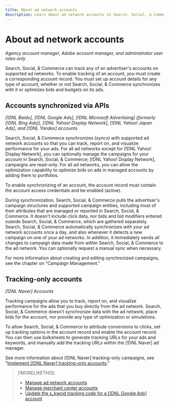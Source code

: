 ```yaml
---
title: About ad network accounts
description: Learn about ad network accounts in Search, Social, & Commerce.
---
```

# About ad network accounts

*Agency account manager, Adobe account manager, and administrator user roles only*

Search, Social, & Commerce can track any of an advertiser's accounts on supported ad networks. To enable tracking of an account, you must create a corresponding account record. You must set up account details for any type of account, whether or not Search, Social, & Commerce synchronizes with it or optimizes bids and budgets on its ads.

## Accounts synchronized via APIs

*[!DNL Baidu], [!DNL Google Ads], [!DNL Microsoft Advertising] (formerly [!DNL Bing Ads]), [!DNL Yahoo! Display Network], [!DNL Yahoo! Japan Ads], and [!DNL Yandex] accounts*

Search, Social, & Commerce synchronizes (*syncs*) with supported ad network accounts so that you can track, report on, and visualize performance for your ads. For all ad networks except for [!DNL Yahoo! Display Network], you can optionally manage the campaigns for your account in Search, Social, & Commerce; [!DNL Yahoo! Display Network], campaigns are read-only. For all ad networks, you can allow the optimization capability to optimize bids on ads in managed accounts by adding them to portfolios.

To enable synchronizing of an account, the account record must contain the account access credentials and be enabled (active).

During synchronization, Search, Social, & Commerce pulls the advertiser's campaign structures and supported campaign entities, including most of their attributes that are managed or reported in Search, Social, & Commerce. It doesn't include click data, nor bids and bid modifiers entered outside Search, Social, & Commerce, which are gathered separately. Search, Social, & Commerce automatically synchronizes with your ad network accounts once a day, and also whenever it detects a new campaign on one of your ad networks. In addition, it immediately sends all changes to campaign data made from within Search, Social, & Commerce to the ad network. You can optionally request a manual sync when necessary.

For more information about creating and editing synchronized campaigns, see the chapter on "Campaign Management."

## Tracking-only accounts

*[!DNL Naver] Accounts*

Tracking campaigns allow you to track, report on, and visualize performance for the ads that you buy directly from the ad network. Search, Social, & Commerce doesn't synchronize data with the ad network, place bids for the account, nor provide any type of optimization or simulations.

To allow Search, Social, & Commerce to attribute conversions to clicks, set up tracking options in the account record and enable the account record. You can then use bulksheets to generate tracking URLs for your ads and keywords, and manually add the tracking URLs within the [!DNL Naver] ad manager.

See more information about [!DNL Naver] tracking-only campaigns, see "[Implement [!DNL Naver] tracking-only accounts](/help/search-social-commerce/campaign-management/naver-tracking-only-account-implement.md)."

>[!MORELIKETHIS]
>
>* [Manage ad network accounts](ad-network-account-manage.md)
>* [Manage merchant center accounts](merchant-account-manage.md)
>* [Update the s\_kwcid tracking code for a [!DNL Google Ads] account](update-skwcid-google.md)
